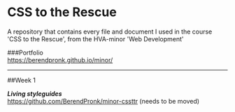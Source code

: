 # CSS to the Rescue
A repository that contains every file and document I used in the course 'CSS to the Rescue', from the HVA-minor 'Web Development'

###Portfolio  
https://berendpronk.github.io/minor/

---

##Week 1

***Living styleguides***  
https://github.com/BerendPronk/minor-cssttr (needs to be moved)
